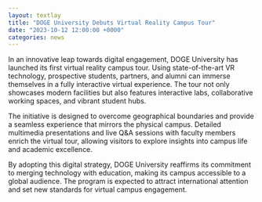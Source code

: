 ```yaml
---
layout: textlay
title: "DOGE University Debuts Virtual Reality Campus Tour"  
date: "2023-10-12 12:00:00 +0000"  
categories: news  
---
```


In an innovative leap towards digital engagement, DOGE University has launched its first virtual reality campus tour. Using state-of-the-art VR technology, prospective students, partners, and alumni can immerse themselves in a fully interactive virtual experience. The tour not only showcases modern facilities but also features interactive labs, collaborative working spaces, and vibrant student hubs.

The initiative is designed to overcome geographical boundaries and provide a seamless experience that mirrors the physical campus. Detailed multimedia presentations and live Q&A sessions with faculty members enrich the virtual tour, allowing visitors to explore insights into campus life and academic excellence.

By adopting this digital strategy, DOGE University reaffirms its commitment to merging technology with education, making its campus accessible to a global audience. The program is expected to attract international attention and set new standards for virtual campus engagement. 
